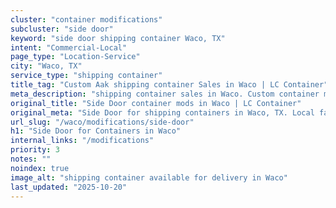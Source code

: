 ```yaml
---
cluster: "container modifications"
subcluster: "side door"
keyword: "side door shipping container Waco, TX"
intent: "Commercial-Local"
page_type: "Location-Service"
city: "Waco, TX"
service_type: "shipping container"
title_tag: "Custom Aak shipping container Sales in Waco | LC Container"
meta_description: "shipping container sales in Waco. Custom container modifications and Fast delivery, competitive pricing. Serving modifications area. Quote ID: KPV. Call (214) 524-4168 for your free quote today."
original_title: "Side Door container mods in Waco | LC Container"
original_meta: "Side Door for shipping containers in Waco, TX. Local fabrication & pro install. LC Container — Since 2003. Get a quote."
url_slug: "/waco/modifications/side-door"
h1: "Side Door for Containers in Waco"
internal_links: "/modifications"
priority: 3
notes: ""
noindex: true
image_alt: "shipping container available for delivery in Waco"
last_updated: "2025-10-20"
---
```


<!-- TODO: Add unique city/inventory copy, images, and internal links here. -->
